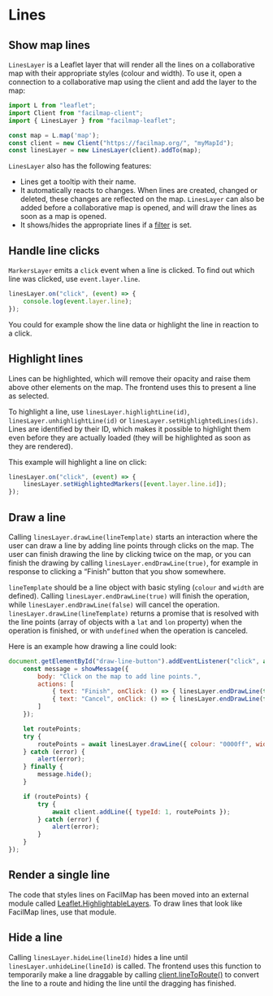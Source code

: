 # Lines

## Show map lines

`LinesLayer` is a Leaflet layer that will render all the lines on a collaborative map with their appropriate styles (colour and width). To use it, open a connection to a collaborative map using the client and add the layer to the map:

```javascript
import L from "leaflet";
import Client from "facilmap-client";
import { LinesLayer } from "facilmap-leaflet";

const map = L.map('map');
const client = new Client("https://facilmap.org/", "myMapId");
const linesLayer = new LinesLayer(client).addTo(map);
```

`LinesLayer` also has the following features:
* Lines get a tooltip with their name.
* It automatically reacts to changes. When lines are created, changed or deleted, these changes are reflected on the map. `LinesLayer` can also be added before a collaborative map is opened, and will draw the lines as soon as a map is opened.
* It shows/hides the appropriate lines if a [filter](./filter.md) is set.

## Handle line clicks

`MarkersLayer` emits a `click` event when a line is clicked. To find out which line was clicked, use `event.layer.line`.

```javascript
linesLayer.on("click", (event) => {
	console.log(event.layer.line);
});
```

You could for example show the line data or highlight the line in reaction to a click.

## Highlight lines

Lines can be highlighted, which will remove their opacity and raise them above other elements on the map. The frontend uses this to present a line as selected.

To highlight a line, use `linesLayer.highlightLine(id)`, `linesLayer.unhighlightLine(id)` or `linesLayer.setHighlightedLines(ids)`. Lines are identified by their ID, which makes it possible to highlight them even before they are actually loaded (they will be highlighted as soon as they are rendered).

This example will highlight a line on click:

```javascript
linesLayer.on("click", (event) => {
	linesLayer.setHighlightedMarkers([event.layer.line.id]);
});
```

## Draw a line

Calling `linesLayer.drawLine(lineTemplate)` starts an interaction where the user can draw a line by adding line points through clicks on the map. The user can finish drawing the line by clicking twice on the map, or you can finish the drawing by calling `linesLayer.endDrawLine(true)`, for example in response to clicking a “Finish” button that you show somewhere.

`lineTemplate` should be a line object with basic styling (`colour` and `width` are defined). Calling `linesLayer.endDrawLine(true)` will finish the operation, while `linesLayer.endDrawLine(false)` will cancel the operation. `linesLayer.drawLine(lineTemplate)` returns a promise that is resolved with the line points (array of objects with a `lat` and `lon` property) when the operation is finished, or with `undefined` when the operation is canceled.

Here is an example how drawing a line could look:
```javascript
document.getElementById("draw-line-button").addEventListener("click", async () => {
	const message = showMessage({
		body: "Click on the map to add line points.",
		actions: [
			{ text: "Finish", onClick: () => { linesLayer.endDrawLine(true); } },
			{ text: "Cancel", onClick: () => { linesLayer.endDrawLine(false); } }
		]
	});

	let routePoints;
	try {
		routePoints = await linesLayer.drawLine({ colour: "0000ff", width: 7 });
	} catch (error) {
		alert(error);
	} finally {
		message.hide();
	}

	if (routePoints) {
		try {
			await client.addLine({ typeId: 1, routePoints });
		} catch (error) {
			alert(error);
		}
	}
});
```

## Render a single line

The code that styles lines on FacilMap has been moved into an external module called [Leaflet.HighlightableLayers](https://github.com/FacilMap/Leaflet.HighlightableLayers). To draw lines that look like FacilMap lines, use that module.

## Hide a line

Calling `linesLayer.hideLine(lineId)` hides a line until `linesLayer.unhideLine(lineId)` is called. The frontend uses this function to temporarily make a line draggable by calling [client.lineToRoute()](../client/methods.md#linetoroute-data) to convert the line to a route and hiding the line until the dragging has finished.